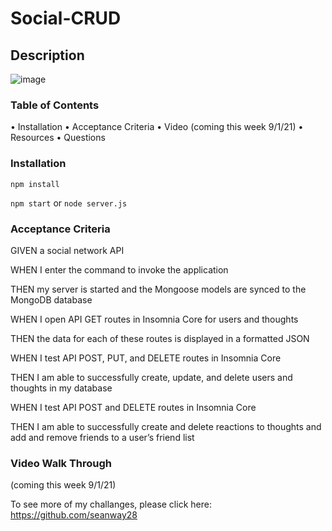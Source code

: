 # Social-CRUD

## Description

![image](https://user-images.githubusercontent.com/81600120/131370492-d5ddeb15-6ffb-42d0-95ed-03db862ebf6d.png)

### Table of Contents

• Installation
• Acceptance Criteria
• Video (coming this week 9/1/21)
• Resources
• Questions

### Installation

`npm install`

`npm start`
or
`node server.js`

### Acceptance Criteria

GIVEN a social network API

WHEN I enter the command to invoke the application

THEN my server is started and the Mongoose models are synced to the MongoDB database

WHEN I open API GET routes in Insomnia Core for users and thoughts

THEN the data for each of these routes is displayed in a formatted JSON

WHEN I test API POST, PUT, and DELETE routes in Insomnia Core

THEN I am able to successfully create, update, and delete users and thoughts in my database

WHEN I test API POST and DELETE routes in Insomnia Core

THEN I am able to successfully create and delete reactions to thoughts and add and remove friends to a user’s friend list

### Video Walk Through

(coming this week 9/1/21)

To see more of my challanges, please click here: https://github.com/seanway28
